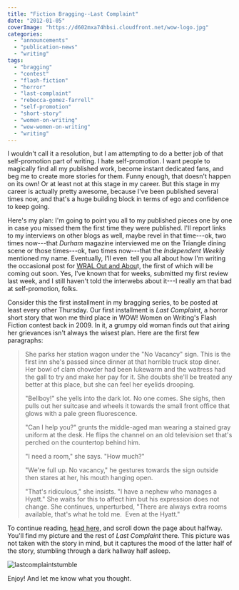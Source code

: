 ```yaml
---
title: "Fiction Bragging--Last Complaint"
date: "2012-01-05"
coverImage: "https://d602mxa74hbsi.cloudfront.net/wow-logo.jpg"
categories:
  - "announcements"
  - "publication-news"
  - "writing"
tags:
  - "bragging"
  - "contest"
  - "flash-fiction"
  - "horror"
  - "last-complaint"
  - "rebecca-gomez-farrell"
  - "self-promotion"
  - "short-story"
  - "women-on-writing"
  - "wow-women-on-writing"
  - "writing"
---
```


I wouldn't call it a resolution, but I am attempting to do a better job of that self-promotion part of writing. I hate self-promotion. I want people to magically find all my published work, become instant dedicated fans, and beg me to create more stories for them. Funny enough, that doesn't happen on its own! Or at least not at this stage in my career. But this stage in my career is actually pretty awesome, because I've been published several times now, and that's a huge building block in terms of ego and confidence to keep going.

Here's my plan: I'm going to point you all to my published pieces one by one in case you missed them the first time they were published. I'll report links to my interviews on other blogs as well, maybe revel in that time---ok, two times now---that _Durham_ magazine interviewed me on the Triangle dining scene or those times---ok, two times now---that the _Independent Weekly_ mentioned my name. Eventually, I'll even  tell you all about how I'm writing the occasional post for [WRAL Out and Abou](http://www.wral.com/whats-on-tap/9910501/ "WRAL Out and About")t, the first of which will be coming out soon. Yes, I've known that for weeks, submitted my first review last week, and I still haven't told the interwebs about it---I really am that bad at self-promotion, folks.

Consider this the first installment in my bragging series, to be posted at least every other Thursday. Our first installment is _Last Complaint_, a horror short story that won me third place in WOW! Women on Writing's Flash Fiction contest back in 2009. In it, a grumpy old woman finds out that airing her grievances isn't always the wisest plan. Here are the first few paragraphs:

> She parks her station wagon under the "No Vacancy" sign. This is the first inn she's passed since dinner at that horrible truck stop diner. Her bowl of clam chowder had been lukewarm and the waitress had the gall to try and make her pay for it. She doubts she'll be treated any better at this place, but she can feel her eyelids drooping.
>
> "Bellboy!" she yells into the dark lot. No one comes. She sighs, then pulls out her suitcase and wheels it towards the small front office that glows with a pale green fluorescence.
>
> "Can I help you?" grunts the middle-aged man wearing a stained gray uniform at the desk. He flips the channel on an old television set that's perched on the countertop behind him.
>
> "I need a room," she says. "How much?"
>
> "We're full up. No vacancy," he gestures towards the sign outside then stares at her, his mouth hanging open.
>
> "That's ridiculous," she insists. "I have a nephew who manages a Hyatt." She waits for this to affect him but his expression does not change. She continues, unperturbed, "There are always extra rooms available, that's what he told me.  Even at the Hyatt."

To continue reading, [head here,](http://www.wow-womenonwriting.com/34-FE1-Summer09Contest.html "Last Complaint") and scroll down the page about halfway. You'll find my picture and the rest of _Last Complaint_ there. This picture was not taken with the story in mind, but it captures the mood of the latter half of the story, stumbling through a dark hallway half asleep.

![lastcomplaintstumble](https://d2ypg8o05lff0b.cloudfront.net/wp-content/uploads/sites/3/2012/01/lastcomplaintstumble.jpg)

Enjoy! And let me know what you thought.
